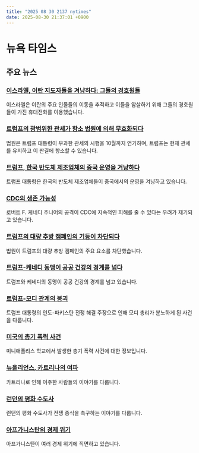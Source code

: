 ```yaml
---
title: "2025 08 30 2137 nytimes"
date: 2025-08-30 21:37:01 +0900
---
```


# 뉴욕 타임스
## 주요 뉴스
### [이스라엘, 이란 지도자들을 겨냥하다: 그들의 경호원들](https://www.nytimes.com/2025/08/30/us/politics/israel-iran-assassination.html)
이스라엘은 이란의 주요 인물들의 이동을 추적하고 이들을 암살하기 위해 그들의 경호원들이 가진 휴대전화를 이용했습니다.

### [트럼프의 광범위한 관세가 항소 법원에 의해 무효화되다](https://www.nytimes.com/2025/08/29/business/economy/trump-tariffs-appeals-court.html)
법원은 트럼프 대통령이 부과한 관세의 시행을 10월까지 연기하며, 트럼프는 현재 관세를 유지하고 이 판결에 항소할 수 있습니다.

### [트럼프, 한국 반도체 제조업체의 중국 운영을 겨냥하다](https://www.nytimes.com/2025/08/30/business/trump-samsung-skhynix-chips.html)
트럼프 대통령은 한국의 반도체 제조업체들이 중국에서의 운영을 겨냥하고 있습니다.

### [CDC의 생존 가능성](https://www.nytimes.com/2025/08/29/health/cdc-kennedy-public-health.html)
로버트 F. 케네디 주니어의 공격이 CDC에 지속적인 피해를 줄 수 있다는 우려가 제기되고 있습니다.

### [트럼프의 대량 추방 캠페인의 기둥이 차단되다](https://www.nytimes.com/2025/08/29/us/politics/judge-fast-track-deportations.html)
법원이 트럼프의 대량 추방 캠페인의 주요 요소를 차단했습니다.

### [트럼프-케네디 동맹이 공공 건강의 경계를 넘다](https://www.nytimes.com/2025/08/29/us/politics/trump-kennedy-alliance-vaccines.html)
트럼프와 케네디의 동맹이 공공 건강의 경계를 넘고 있습니다.

### [트럼프-모디 관계의 붕괴](https://www.nytimes.com/2025/08/30/us/politics/trump-modi-india.html)
트럼프 대통령의 인도-파키스탄 전쟁 해결 주장으로 인해 모디 총리가 분노하게 된 사건을 다룹니다.

### [미국의 총기 폭력 사건](https://www.nytimes.com/2025/08/27/us/minneapolis-school-shooting-minnesota.html)
미니애폴리스 학교에서 발생한 총기 폭력 사건에 대한 정보입니다.

### [뉴올리언스, 카트리나의 여파](https://www.nytimes.com/2025/08/30/us/new-orleans-katrina-diaspora.html)
카트리나로 인해 이주한 사람들의 이야기를 다룹니다.

### [런던의 평화 수도사](https://www.nytimes.com/2025/08/30/world/europe/london-peace-monk-battersea.html)
런던의 평화 수도사가 전쟁 종식을 촉구하는 이야기를 다룹니다.

### [아프가니스탄의 경제 위기](https://www.nytimes.com/2025/08/30/world/asia/afghanistan-economy-deportation.html)
아프가니스탄이 여러 경제 위기에 직면하고 있습니다.